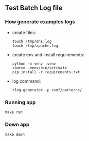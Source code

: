 ## Test Batch Log file

### How generate examples logs

- create files:
    ```
    touch /tmp/dns.log
    touch /tmp/apache.log
    ```
- create env and install requirements:
    ```
    python -m venv .venv
    source .venv/bin/activate
    pip install -r requirements.txt
    ```
- log command:
    ```
    rlog-generator -p conf/patterns/
    ```

### Running app
    make run

### Down app
    make down

